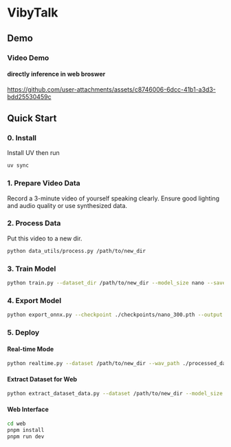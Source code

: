 # VibyTalk

## Demo

### Video Demo
#### directly inference in web broswer
https://github.com/user-attachments/assets/c8746006-6dcc-41b1-a3d3-bdd25530459c


## Quick Start

### 0. Install

Install UV then run

```bash
uv sync
```

### 1. Prepare Video Data
Record a 3-minute video of yourself speaking clearly. Ensure good lighting and audio quality or use synthesized data.

### 2. Process Data

Put this video to a new dir.

```bash
python data_utils/process.py /path/to/new_dir
```

### 3. Train Model

```bash
python train.py --dataset_dir /path/to/new_dir --model_size nano --save_dir ./checkpoint
```

### 4. Export Model

```bash
python export_onnx.py --checkpoint ./checkpoints/nano_300.pth --output model.onnx --model_size nano
```

### 5. Deploy

#### Real-time Mode

```bash
python realtime.py --dataset /path/to/new_dir --wav_path ./processed_data/aud.wav --onnx_model model.onnx --model_size nano
```

#### Extract Dataset for Web

```bash
python extract_dataset_data.py --dataset /path/to/new_dir --model_size nano
```

#### Web Interface

```bash
cd web
pnpm install
pnpm run dev
```

